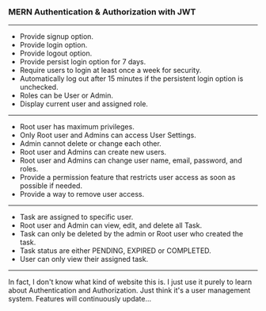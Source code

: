 ### MERN Authentication & Authorization with JWT

---

- Provide signup option.
- Provide login option.
- Provide logout option.
- Provide persist login option for 7 days.
- Require users to login at least once a week for security.
- Automatically log out after 15 minutes if the persistent login option is unchecked.
- Roles can be User or Admin.
- Display current user and assigned role.

---

- Root user has maximum privileges.
- Only Root user and Admins can access User Settings.
- Admin cannot delete or change each other.
- Root user and Admins can create new users.
- Root user and Admins can change user name, email, password, and roles.
- Provide a permission feature that restricts user access as soon as possible if needed.
- Provide a way to remove user access.

---

- Task are assigned to specific user.
- Root user and Admin can view, edit, and delete all Task.
- Task can only be deleted by the admin or Root user who created the task.
- Task status are either PENDING, EXPIRED or COMPLETED.
- User can only view their assigned task.

---

In fact, I don't know what kind of website this is. I just use it purely to learn about Authentication and Authorization. Just think it's a user management system.
Features will continuously update...

